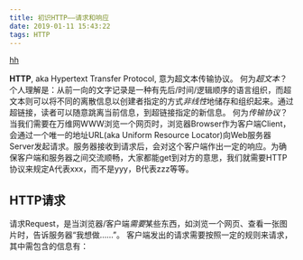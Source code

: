```yaml
---
title: 初识HTTP——请求和响应
date: 2019-01-11 15:43:22
tags: HTTP
---
```

[hh](https://github.com/alisonysy/alisonysy.github.io/blob/master/img/logo.jpg?raw=true "jj")

**HTTP**, aka Hypertext Transfer Protocol, 意为超文本传输协议。
何为*超文本*？个人理解是：从前一向的文字记录是一种有先后/时间/逻辑顺序的语言组织，而超文本则可以将不同的离散信息以创建者指定的方式*非线性*地储存和组织起来。通过超链接，读者可以随意跳离当前信息，到超链接指定的新信息。
何为*传输协议*？当我们需要在万维网WWW浏览一个网页时，浏览器Browser作为客户端Client，会通过一个唯一的地址URL(aka Uniform Resource Locator)向Web服务器Server发起请求。服务器接收到请求后，会对这个客户端作出一定的响应。为确保客户端和服务器之间交流顺畅，大家都能get到对方的意思，我们就需要HTTP协议来规定A代表xxx，而不是yyy，B代表zzz等等。

## HTTP请求
请求Request，是当浏览器/客户端*需要*某些东西，如浏览一个网页、查看一张图片时，告诉服务器“我想做……”。
客户端发出的请求需要按照一定的规则来请求，其中需包含的信息有：
